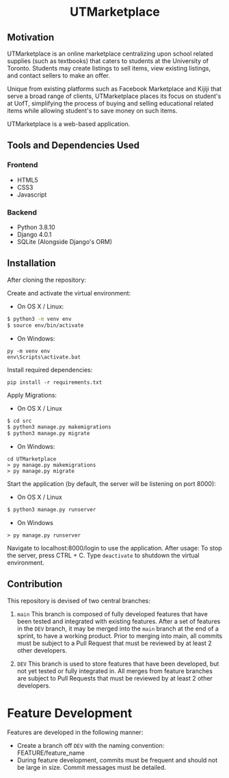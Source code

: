 <h1 align="center"> UTMarketplace </h1>

## Motivation
UTMarketplace is an online marketplace centralizing upon school related supplies (such as textbooks) that caters to students at the University of Toronto. Students may create listings
to sell items, view existing listings, and contact sellers to make an offer.

Unique from existing platforms such as Facebook Marketplace and Kijiji that serve a broad range of clients, UTMarketplace places its focus on student's at UofT, simplifying 
the process of buying and selling educational related items while allowing student's to save money on such items.

UTMarketplace is a web-based application.

## Tools and Dependencies Used
### Frontend
- HTML5
- CSS3
- Javascript

### Backend
- Python 3.8.10
- Django 4.0.1
- SQLite (Alongside Django's ORM)

## Installation
After cloning the repository:

Create and activate the virtual environment: 

* On OS X / Linux:
```bash 
$ python3 -m venv env
$ source env/bin/activate  
``` 

* On Windows:
```
py -m venv env
env\Scripts\activate.bat
```


Install required dependencies:
```
pip install -r requirements.txt
```

Apply Migrations:
* On OS X / Linux
```bash
$ cd src
$ python3 manage.py makemigrations
$ python3 manage.py migrate
```
* On Windows:
```
cd UTMarketplace
> py manage.py makemigrations
> py manage.py migrate
```

Start the application (by default, the server will be listening on port 8000):
* On OS X / Linux
```bash
$ python3 manage.py runserver
```

* On Windows
```
> py manage.py runserver
```

Navigate to localhost:8000/login to use the application.
After usage:
To stop the server, press CTRL + C. Type ```deactivate``` to shutdown the virtual environment.

## Contribution
This repository is devised of two central branches:
1. ```main```
This branch is composed of fully developed features that have been tested and integrated with existing features. After a set of features in the ```DEV``` branch, it may be merged into the ```main``` branch at the end of a sprint, to have a working product. Prior to merging into main, all commits must be subject to a Pull Request that must be reviewed by at least 2 other developers.

2. ```DEV```
This branch is used to store features that have been developed, but not yet tested or fully integrated in. All merges from feature branches are subject to Pull Requests that must be reviewed by at least 2 other developers.

# Feature Development
Features are developed in the following manner:
* Create a branch off ```DEV``` with the naming convention: FEATURE/feature_name
* During feature development, commits must be frequent and should not be large in size. Commit messages must be detailed.

